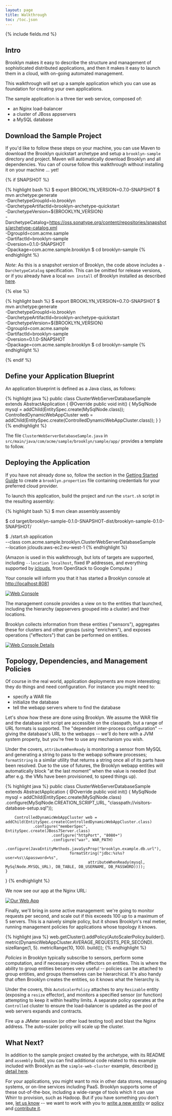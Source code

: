 ```yaml
---
layout: page
title: Walkthrough
toc: /toc.json
---
```

{% include fields.md %}

## Intro

Brooklyn makes it easy to describe the structure and management of sophisticated distributed applications, 
and then it makes it easy to launch them in a cloud, with on-going automated management.

This walkthrough will set up a sample application which you can use as foundation for creating your own applications.

The sample application is a three tier web service, composed of:

* an Nginx load-balancer
* a cluster of JBoss appservers
* a MySQL database


## Download the Sample Project

If you'd like to follow these steps on your machine, you can use Maven to 
download the Brooklyn quickstart archetype and setup a `brooklyn-sample` directory and project. 
Maven will automatically download Brooklyn and all dependencies.
You can of course follow this walkthrough without installing it on your machine ... yet!

{% if SNAPSHOT %}

{% highlight bash %}
$ export BROOKLYN_VERSION=0.7.0-SNAPSHOT
$ mvn archetype:generate \
    -DarchetypeGroupId=io.brooklyn \
    -DarchetypeArtifactId=brooklyn-archetype-quickstart \
    -DarchetypeVersion=${BROOKLYN_VERSION} \
    -DarchetypeCatalog=https://oss.sonatype.org/content/repositories/snapshots/archetype-catalog.xml \
    -DgroupId=com.acme.sample \
    -DartifactId=brooklyn-sample \
    -Dversion=0.1.0-SNAPSHOT \
    -Dpackage=com.acme.sample.brooklyn
$ cd brooklyn-sample
{% endhighlight %}

*Note*: As this is a snapshot version of Brooklyn, the code above includes a `-DarchetypeCatalog` specification.
This can be omitted for release versions, or if you already have a local `mvn install` of Brooklyn installed as described [here]({{site.url}}/dev/code/index.html).

{% else %}

{% highlight bash %}
$ export BROOKLYN_VERSION=0.7.0-SNAPSHOT
$ mvn archetype:generate \
    -DarchetypeGroupId=io.brooklyn \
    -DarchetypeArtifactId=brooklyn-archetype-quickstart \
    -DarchetypeVersion=${BROOKLYN_VERSION} \
    -DgroupId=com.acme.sample \
    -DartifactId=brooklyn-sample \
    -Dversion=0.1.0-SNAPSHOT \
    -Dpackage=com.acme.sample.brooklyn
$ cd brooklyn-sample
{% endhighlight %}

{% endif %}

## Define your Application Blueprint

An application blueprint is defined as a Java class, as follows:

{% highlight java %}
public class ClusterWebServerDatabaseSample extends AbstractApplication {
    @Override
    public void init() {
        MySqlNode mysql = addChild(EntitySpec.create(MySqlNode.class));
        ControlledDynamicWebAppCluster web = addChild(EntitySpec.create(ControlledDynamicWebAppCluster.class));
    }
}
{% endhighlight %}

The file `ClusterWebServerDatabaseSample.java` in `src/main/java/com/acme/sample/brooklyn/sample/app/` 
provides a template to follow.


## Deploying the Application

If you have not already done so, follow the section in the 
[Getting Started Guide]({{site.url}}/use/guide/quickstart/index.html) to create a `brooklyn.properties` 
file containing credentials for your preferred cloud provider. 

To launch this application, build the project and run the `start.sh` script in the resulting assembly:

{% highlight bash %}
$ mvn clean assembly:assembly

$ cd target/brooklyn-sample-0.1.0-SNAPSHOT-dist/brooklyn-sample-0.1.0-SNAPSHOT/

$ ./start.sh application \
    --class com.acme.sample.brooklyn.ClusterWebServerDatabaseSample \
    --location jclouds:aws-ec2:eu-west-1
{% endhighlight %}

(Amazon is used in this walkthrough, but lots of targets are supported,
including `--location localhost`, fixed IP addresses, and 
everything supported by [jclouds](http://jclouds.org), from OpenStack to Google Compute.)

Your console will inform you that it has started a Brooklyn console at [http://localhost:8081](http://localhost:8081)

[![Web Console](wt-starting-700.png "Web Console")](wt-starting.png) 

The management console provides a view on to the entities that launched,
including the hierarchy (appservers grouped into a cluster) and their locations. 

Brooklyn collects information from these entities ("sensors"), 
aggregates these for clusters and other groups (using "enrichers"),
and exposes operations ("effectors") that can be performed on entities.

[![Web Console Details](wt-tree-jboss-sensors-700.png "Web Console Details")](wt-tree-jboss-sensors.png) 


## Topology, Dependencies, and Management Policies

Of course in the real world, application deployments are more interesting;
they do things and need configuration.  For instance you might need to:

* specify a WAR file
* initialize the database
* tell the webapp servers where to find the database

Let's show how these are done using Brooklyn.
We assume the WAR file and the database init script are accessible
on the classpath, but a range of URL formats is supported.
The "dependent inter-process configuration" -- giving the database's URL
to the webapps -- we'll do here with a JVM system property,
but you're free to use any mechanism you wish.

Under the covers, ``attributeWhenReady`` is monitoring a sensor from MySQL
and generating a string to pass to the webapp software processes; ``formatString``
is a similar utility that returns a string once all of its parts have been resolved.
Due to the use of futures, the Brooklyn webapp entities will automatically
block "at the last moment" when the value is needed
(but after e.g. the VMs have been provisioned, to speed things up).

{% highlight java %}
public class ClusterWebServerDatabaseSample extends AbstractApplication {
    @Override
    public void init() {
        MySqlNode mysql = addChild(EntitySpec.create(MySqlNode.class)
                .configure(MySqlNode.CREATION_SCRIPT_URL, "classpath://visitors-database-setup.sql"));
        
        ControlledDynamicWebAppCluster web = addChild(EntitySpec.create(ControlledDynamicWebAppCluster.class)
                .configure("memberSpec", EntitySpec.create(JBoss7Server.class)
                        .configure("httpPort", "8080+")
                        .configure("war", WAR_PATH)
                        .configure(JavaEntityMethods.javaSysProp("brooklyn.example.db.url"), 
                                formatString("jdbc:%s%s?user=%s\\&password=%s", 
                                        attributeWhenReady(mysql, MySqlNode.MYSQL_URL), DB_TABLE, DB_USERNAME, DB_PASSWORD))));
    }
}
{% endhighlight %}

We now see our app at the Nginx URL:

[![Our Web App](wt-deployed-application-700.png "Screenshot of our Web App")](wt-deployed-application.png) 

Finally, we'll bring in some active management: we're going to monitor requests per second,
and scale out if this exceeds 100 up to a maximum of 5 servers.
This is a naively simple policy, but it shows Brooklyn's real metier,
running management policies for applications whose topology it knows. 

{% highlight java %}
        web.getCluster().addPolicy(AutoScalerPolicy.builder().
                        metric(DynamicWebAppCluster.AVERAGE_REQUESTS_PER_SECOND).
                        sizeRange(1, 5).
                        metricRange(10, 100).
                        build());
{% endhighlight %}
        
*Policies* in Brooklyn typically subscribe to sensors,  perform some computation, and if necessary invoke effectors on entities.  This is where the ability to group entities
becomes very useful -- policies can be attached to group entities, and groups themselves can be hierarchical. It's also handy that often Brooklyn creates the entities,
so it knows what the hierarchy is.

Under the covers, this ``AutoScalerPolicy`` attaches to any ``Resizable`` entity (exposing a ``resize`` effector), and monitors a specified sensor (or function) attempting to keep it within healthy limits. A separate policy operates at the ``Controlled`` cluster to ensure the load-balancer is updated as the pool of web servers expands and contracts.

Fire up a JMeter session (or other load testing tool) and blast the Nginx address. The auto-scaler policy will scale up the cluster.

## What Next?
 
In addition to the sample project created by the archetype, with its README and
`assembly` build, you can find additional code related to this example included with Brooklyn as the ``simple-web-cluster`` example,
described [in detail here]({{site.url}}/use/examples/webcluster).

For your applications, you might want to mix in other data stores, messaging systems, or on-line services including PaaS.
Brooklyn supports some of these out-of-the-box, including a wide-range of tools which it can use Whirr to provision, such as Hadoop.
But if you have something you don't see, 
[let us know]({{site.url}}/meta/contact.html) -- 
we want to work with you to 
[write a new entity]({{site.url}}/dev/code/entity.html) or
[policy]({{site.url}}/dev/code/policy.html) 
and [contribute it]({{site.url}}/dev/how-to-contrib.html).


<!--

Alternatively you can just add a ``main`` method to the application class as follows:

{% highlight java %}
    public static void main(String[] argv) {
        List<String> args = Lists.newArrayList(argv);
        String port =  CommandLineUtil.getCommandLineOption(args, "--port", "8081+");
        String location = CommandLineUtil.getCommandLineOption(args, "--location", DEFAULT_LOCATION);

        BrooklynServerDetails server = BrooklynLauncher.newLauncher()
                .webconsolePort(port)
                .launch();

        Location loc = server.getManagementContext().getLocationRegistry().resolve(location);

        StartableApplication app = new WebClusterDatabaseExample()
                .appDisplayName("Brooklyn WebApp Cluster with Database example")
                .manage(server.getManagementContext());
        
        app.start(ImmutableList.of(loc));
        
        Entities.dumpInfo(app);
    }
{% endhighlight %}

Compile and run this with the [``brooklyn-all`` jar]({{site.url}}/start/download.html) on the classpath,
pointing at your favourite WAR on your filesystem. 
(If the ``import`` packages aren't picked up correctly,
you can cheat by looking at [the file in Github](https://github.com/brooklyncentral/brooklyn/blob/master/examples/simple-web-cluster/src/main/java/brooklyn/demo/WebClusterDatabaseExample.java);
and you'll find a sample WAR which uses the database as configured above 
[here](https://http://ccweb.cloudsoftcorp.com/maven/libs-snapshot-local/io/brooklyn/).)
 TODO example webapp url 
 
If you want to adventure beyond ``localhost`` (the default),
simply supply the your favourite cloud (e.g. ``aws-ec2:eu-west-1``)
with credentials set up as described [here]({{ site.url }}/use/guide/management/index.html#startup-config).

-->
